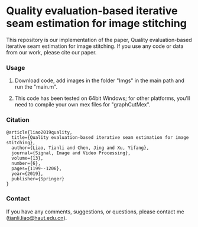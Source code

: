 # Quality evaluation-based iterative seam estimation for image stitching

This repository is our implementation of the paper, Quality evaluation-based iterative seam estimation for image stitching. If you use any code or data from our work, please cite our paper.

### Usage

1. Download code, add images in the folder "Imgs" in the main path and run the "main.m".

2. This code has been tested on 64bit Windows; for other platforms, you'll need to compile your own mex files for "graphCutMex".

### Citation
```
@article{liao2019quality,
  title={Quality evaluation-based iterative seam estimation for image stitching},
  author={Liao, Tianli and Chen, Jing and Xu, Yifang},
  journal={Signal, Image and Video Processing},
  volume={13},
  number={6},
  pages={1199--1206},
  year={2019},
  publisher={Springer}
}
```

### Contact

If you have any comments, suggestions, or questions, please contact me (tianli.liao@haut.edu.cn).